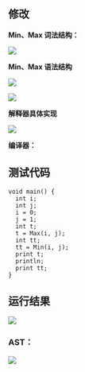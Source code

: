 ## 修改

**Min、Max 词法结构：**

![](https://s3.bmp.ovh/imgs/2022/06/06/90de90760f9fc298.png)

**Min、Max 语法结构**

![](https://s3.bmp.ovh/imgs/2022/06/06/ad77d0ffb4970803.png)

![](https://s3.bmp.ovh/imgs/2022/06/06/17f3b7c90148a923.png)

**解释器具体实现**

![](https://s3.bmp.ovh/imgs/2022/06/06/b101bb26d276b177.png)



**编译器：**

## 测试代码

```
void main() {
  int i;
  int j;
  i = 0;
  j = 1;
  int t;
  t = Max(i, j);
  int tt;
  tt = Min(i, j);
  print t;
  println;
  print tt;
}
```



## 运行结果

![](https://s3.bmp.ovh/imgs/2022/06/06/55a1cfcb04210eb0.png)

### AST：

![](https://s3.bmp.ovh/imgs/2022/06/06/b0b4d467d5d01ff1.png)

